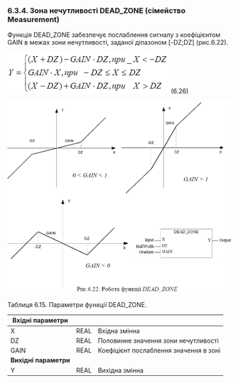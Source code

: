 ### 6.3.4. Зона нечутливості DEAD_ZONE (сімейство Measurement) 

Функція DEAD_ZONE забезпечує послаблення сигналу з коефіцієнтом GAIN в межах зони нечутливості, заданої діпазоном [-DZ;DZ] (рис.6.22).

![img](media6/f6_26.png) (6.26)

 

![img](media6/6_22.png)

Таблиця 6.15. Параметри функції DEAD_ZONE.

| Вхідні  параметри      |      |                                         |
| ---------------------- | ---- | --------------------------------------- |
| X                      | REAL | Вхідна змінна                           |
| DZ                     | REAL | Половинне значення зони  нечутливості   |
| GAIN                   | REAL | Коефіцієнт послаблення  значення в зоні |
| **Вихідні  параметри** |      |                                         |
| Y                      | REAL | Вихідна змінна                          |

